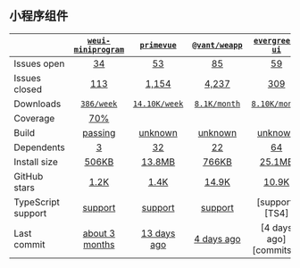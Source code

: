 ## 小程序组件
|   | [`weui-miniprogram`][b0] | [`primevue`][r0] | [`@vant/weapp`][n0] | [`evergreen-ui`][a0] |
|---|:---:|:---:|:----:|:----:|
| Issues open           | [34][IO1] | [53][IO2] | [85][IO3] | [59][IO4] |
| Issues closed         | [113][IC1] | [1,154][IC2] | [4,237][IC3] | [309][IC4] |
| Downloads             | [`386/week`][DL1] | [`14.10K/week`][DL2] | [`8.1K/month`][DL3] | [`8.10K/month`][DL4] |
| Coverage             | [70%][cover1] |  |  |  |
| Build                 | [passing][bd1] | [unknown][bd2] | [unknown][bd3] | [unknown][bd4] |
| Dependents            | [3][dep1] | [32][dep2] | [22][dep3] | [64][dep4] |
| Install size          | [506KB][IS1] | [13.8MB][IS2] | [766KB][IS3] | [25.1MB][IS4] |
| GitHub stars          | [1.2K][stars1] | [1.4K][stars2] | [14.9K][stars3] | [10.9K][stars4] |
| TypeScript support    | [support][TS1] | [support][TS2] | [support][TS3] | [support][TS4] |
| Last commit           | [about 3 months][commits1] | [13 days ago][commits2] | [4 days ago][commits3] | [4 days ago][commits4] |

[b0]: https://github.com/wechat-miniprogram/weui-miniprogram
[r0]: https://github.com/primefaces/primevue
[n0]: https://github.com/youzan/vant-weapp
[a0]: https://github.com/segmentio/evergreen

[IO1]: https://github.com/wechat-miniprogram/weui-miniprogram/issues
[IO2]: https://github.com/primefaces/primevue/issues
[IO3]: https://github.com/youzan/vant-weapp/issues
[IO4]: https://github.com/segmentio/evergreen/issues
[IC1]: https://github.com/wechat-miniprogram/weui-miniprogram/issues
[IC2]: https://github.com/primefaces/primevue/issues
[IC3]: https://github.com/youzan/vant-weapp/issues
[IC4]: https://github.com/segmentio/evergreen/issues

[DL1]: https://www.npmjs.com/package/weui-miniprogram
[DL2]: https://www.npmjs.com/package/primevue
[DL3]: https://www.npmjs.com/package/@vant/weapp
[DL4]: https://www.npmjs.com/package/evergreen-ui

[cover1]: https://www.npmjs.com/package/weui-miniprogram

[bd1]: https://travis-ci.org/github/wechat-miniprogram/weui-miniprogram
[bd2]: https://travis-ci.org/github/primefaces/primevue
[bd3]: https://travis-ci.org/github/youzan/vant-weapp
[bd4]: https://travis-ci.org/github/segmentio/evergreen

[bug1]: https://github.com/react-grid-layout/react-grid-layout/issues
[bug2]: https://github.com/angular/flex-layout/issues?page=1&q=is%3Aissue+is%3Aopen
[bug3]: https://github.com/jbaysolutions/vue-grid-layout/issues

[dep1]: https://www.npmjs.com/package/weui-miniprogram
[dep2]: https://www.npmjs.com/package/primevue
[dep3]: https://www.npmjs.com/package/@vant/weapp
[dep4]: https://www.npmjs.com/package/evergreen-ui

[IS1]: https://packagephobia.com/result?p=weui-miniprogram
[IS2]: https://packagephobia.com/result?p=primevue
[IS3]: https://packagephobia.com/result?p=%40vant%2Fweapp
[IS4]: https://packagephobia.com/result?p=evergreen-ui

[stars1]: https://github.com/wechat-miniprogram/weui-miniprogram/stargazers
[stars2]: https://github.com/primefaces/primevue/stargazers
[stars3]: https://github.com/youzan/vant-weapp/stargazers
[stars4]: https://github.com/segmentio/evergreen/stargazers

[TS1]: https://github.com/wechat-miniprogram/weui-miniprogram/search?l=typescript
[TS2]: https://github.com/primefaces/primevue/search?l=TypeScript
[TS3]: https://github.com/youzan/vant-weapp/search?l=typescript

[commits1]: https://github.com/wechat-miniprogram/weui-miniprogram/commits
[commits2]: https://github.com/primefaces/primevue/commits
[commits3]: https://github.com/youzan/vant-weapp/commits